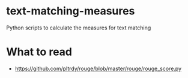 # text-matching-measures
Python scripts to calculate the measures for text matching


# What to read

* https://github.com/pltrdy/rouge/blob/master/rouge/rouge_score.py
